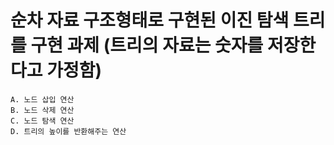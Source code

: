 # 순차 자료 구조형태로 구현된 이진 탐색 트리를 구현 과제 (트리의 자료는 숫자를 저장한다고 가정함)
    A. 노드 삽입 연산
    B. 노드 삭제 연산
    C. 노드 탐색 연산
    D. 트리의 높이를 반환해주는 연산
